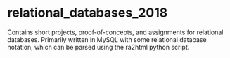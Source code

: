 # relational_databases_2018
Contains short projects, proof-of-concepts, and assignments for relational databases.
Primarily written in MySQL with some relational database notation, which can be parsed using the ra2html python script.
